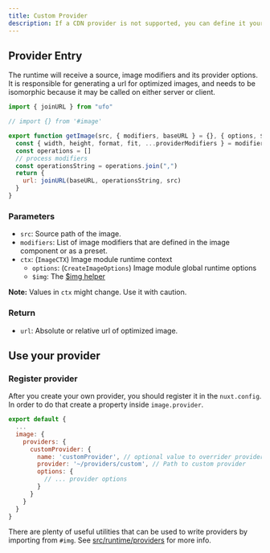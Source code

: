 ```yaml
---
title: Custom Provider
description: If a CDN provider is not supported, you can define it yourself.
---
```


## Provider Entry

The runtime will receive a source, image modifiers and its provider options. It is responsible for generating a url for optimized images, and needs to be isomorphic because it may be called on either server or client.

```js
import { joinURL } from "ufo"

// import {} from '#image'

export function getImage(src, { modifiers, baseURL } = {}, { options, $img }) {
  const { width, height, format, fit, ...providerModifiers } = modifiers
  const operations = []
  // process modifiers
  const operationsString = operations.join(",")
  return {
    url: joinURL(baseURL, operationsString, src)
  }
}
```

### Parameters

- `src`: Source path of the image.
- `modifiers`: List of image modifiers that are defined in the image component or as a preset.
- `ctx`: (`ImageCTX`) Image module runtime context
  - `options`: (`CreateImageOptions`) Image module global runtime options
  - `$img`: The [$img helper](/usage/use-image)

**Note:** Values in `ctx` might change. Use it with caution.

### Return

- `url`: Absolute or relative url of optimized image.

## Use your provider

### Register provider

After you create your own provider, you should register it in the `nuxt.config`. In order to do that create a property inside `image.provider`.

```js
export default {
  ...
  image: {
    providers: {
      customProvider: {
        name: 'customProvider', // optional value to overrider provider name
        provider: '~/providers/custom', // Path to custom provider
        options: {
          // ... provider options
        }
      }
    }
  }
}
```

There are plenty of useful utilities that can be used to write providers by importing from `#img`. See [src/runtime/providers](https://github.com/nuxt/image/tree/dev/src/runtime/providers) for more info.
